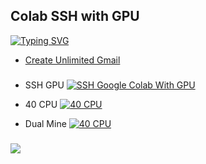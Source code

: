 ## __Colab SSH with GPU__
[![Typing SVG](https://readme-typing-svg.herokuapp.com?color=16D400&size=25&width=770&lines=1+Click+SSH+With+GPU)](https://git.io/typing-svg)
- [Create Unlimited Gmail](https://youtu.be/qKsgE5VPkgE)


###

- SSH GPU
[![SSH Google Colab With GPU](https://colab.research.google.com/assets/colab-badge.svg)](https://colab.research.google.com/github/Mulungan96/Colab-SSH/blob/main/SSH_GPU_FIX.ipynb)

- 40 CPU
[![40 CPU](https://colab.research.google.com/assets/colab-badge.svg)](https://colab.research.google.com/github/Mulungan96/Colab-SSH/blob/main/40cpu.ipynb)

- Dual Mine
[![40 CPU](https://colab.research.google.com/assets/colab-badge.svg)](https://colab.research.google.com/github/Mulungan96/Colab-SSH/blob/main/Ngrok_ssh.ipynb)

###


![](https://lh3.googleusercontent.com/ZXI6JkUwSL9zrphobZdcBz2xicFLhIcKKireoJI8YeCccuWWSeyzCZ6Krsiou2BQC4pf2BqLWn3n4VTv5dYjRHJmX1sjsGad70vACg=s0)

###


###
###

